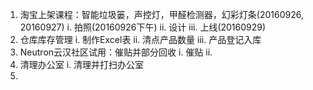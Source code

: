1. 淘宝上架课程：智能垃圾篓，声控灯，甲醛检测器，幻彩灯条\(20160926, 20160927\)
  i.   拍照\(20160926下午\)
  ii.  设计
  iii. 上线\(20160929\)
2. 仓库库存管理
  i.   制作Excel表
  ii.  清点产品数量
  iii. 产品登记入库
3. Neutron云汉社区试用：催贴并部分回收
  i.   催贴
  ii.  
4. 清理办公室
  i.   清理并打扫办公室
5. 

